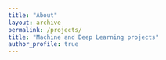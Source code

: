 ```yaml
---
title: "About"
layout: archive
permalink: /projects/
title: "Machine and Deep Learning projects"
author_profile: true
---
```

